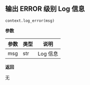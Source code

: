 ## 输出 ERROR 级别 Log 信息<div id='log_error'></div>

`context.log_error(msg)`

**参数**

| 参数 | 类型 | 说明     |
| ---- | ---- | -------- |
| msg  | str  | Log 信息 |

**返回**

无


